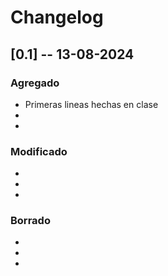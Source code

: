 # Changelog

## [0.1] -- 13-08-2024

### Agregado
-    Primeras lineas hechas en clase
- 
- 

### Modificado
-    
- 
- 

### Borrado
-    
- 
- 